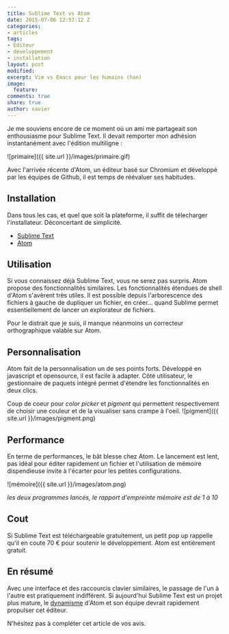```yaml
---
title: Sublime Text vs Atom
date: 2015-07-06 12:57:12 Z
categories:
- articles
tags:
- Editeur
- developpement
- installation
layout: post
modified: 
excerpt: Vim vs Emacs pour les humains (han)
image:
  feature: 
comments: true
share: true
author: xavier
---
```


Je me souviens encore de ce moment où un ami me partageait son enthousiasme pour Sublime Text. Il devait remporter mon adhésion instantanément avec l'édition multiligne :

![primaire]({{ site.url }}/images/primaire.gif)

Avec l'arrivée récente d'Atom, un éditeur basé sur Chromium et développé par les équipes de Github, il est temps de réévaluer ses habitudes.

## Installation

Dans tous les cas, et quel que soit la plateforme, il suffit de télecharger l'installateur. Déconcertant de simplicité.

* [Sublime Text](http://www.sublimetext.com/3)
* [Atom](http://atom.io)

## Utilisation

Si vous connaissez déjà Sublime Text, vous ne serez pas surpris. Atom propose des fonctionnalités similaires. Les fonctionnalités étendues de shell d'Atom s'avèrent très utiles. Il est possible depuis l'arborescence des fichiers à gauche de dupliquer un fichier, en créer... quand Sublime permet essentiellement de lancer un explorateur de fichiers.

Pour le distrait que je suis, il manque néanmoins un correcteur orthographique valable sur Atom.

## Personnalisation

Atom fait de la personnalisation un de ses points forts. Développé en javascript et opensource, il est facile à adapter. Côté utilisateur, le gestionnaire de paquets intégré permet d'étendre les fonctionnalités en deux clics.

Coup de coeur pour _color picker_ et _pigment_ qui permettent respectivement de choisir une couleur et de la visualiser sans crampe à l'oeil.
![pigment]({{ site.url }}/images/pigment.png)


## Performance

En terme de performances, le bât blesse chez Atom. Le lancement est lent, pas idéal pour éditer rapidement un fichier et l'utilisation de mémoire dispendieuse invite à l'écarter pour les petites configurations.

![mémoire]({{ site.url }}/images/atom.png)

_les deux programmes lancés, le rapport d'empreinte mémoire est de 1 à 10_

## Cout

Si Sublime Text est téléchargeable gratuitement, un petit pop up rappelle qu'il en coute 70 € pour soutenir le développement. Atom est entièrement gratuit.

## En résumé

Avec une interface et des raccourcis clavier similaires, le passage de l'un à l'autre est pratiquement indifférent. Si aujourd'hui Sublime Text est un projet plus mature, le [dynamisme](https://github.com/atom/atom) d'Atom et son équipe devrait rapidement propulser cet éditeur.

N'hésitez pas à compléter cet article de vos avis.
